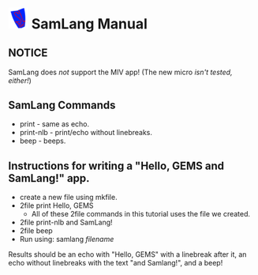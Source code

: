 # <img src="samlang-logo.png" alt="Sam-Lang Logo" width="8%"/> SamLang Manual

## NOTICE
SamLang does *not* support the MIV app! (The new micro *isn't tested, either!*)

## SamLang Commands
* print - same as echo.
* print-nlb - print/echo without linebreaks.
* beep - beeps.

## Instructions for writing a "Hello, GEMS and SamLang!" app.
* create a new file using mkfile.
* 2file print Hello, GEMS
    * All of these 2file commands in this tutorial uses the file we created.
* 2file print-nlb and SamLang!
* 2file beep
* Run using: samlang *filename*

Results should be an echo with "Hello, GEMS" with a linebreak after it, an echo without linebreaks with the text "and Samlang!", and a beep!
